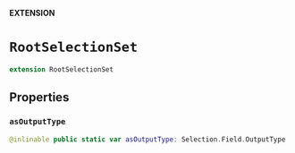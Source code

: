 **EXTENSION**

# `RootSelectionSet`
```swift
extension RootSelectionSet
```

## Properties
### `asOutputType`

```swift
@inlinable public static var asOutputType: Selection.Field.OutputType
```
